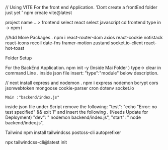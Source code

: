 
// Using VITE  For the front end Application. 'Dont create a frontEnd folder just yet '
npm create vite@latest 

project name ...> frontend
select react
select javascript 
cd frontend 
type in  ->   npm i
  
//Add More Packages .
npm i react-router-dom axios react-cookie notistack react-icons recoil date-fns framer-motion zustand socket.io-client react-hot-toast

Folder Setup 

For the BackEnd Application.
npm init -y (Inside Mai Folder )
type-> clear in command Line .
inside json file insert: "type":"module" below description.

// next install express and nodemon .
npm i express nodemon bcrypt cors jsonwebtoken mongoose cookie-parser cron dotenv socket.io

    Main :"backend/index.js"
inside json file  under Script remove the following:
 "test": "echo \"Error: no test specified\" && exit 1"
 and insert the following .
           (Needs Update for Deployment)
         "dev":  " nodemon backend/index.js",
		"start": " node backend/index.js",

    
Tailwind 
npm install tailwindcss postcss-cli autoprefixer

npx tailwindcss-cli@latest init
